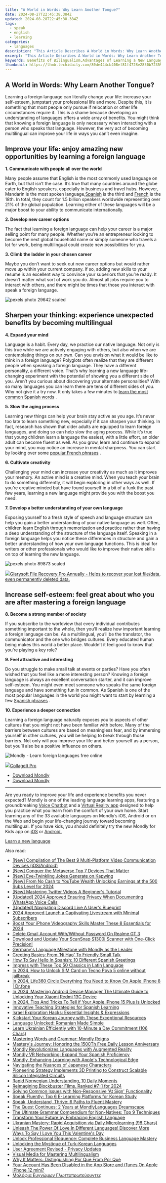```yaml
---
title: "A World in Words: Why Learn Another Tongue?"
date: 2024-08-27T22:45:38.384Z
updated: 2024-08-28T22:45:38.384Z
tags:
  - speak
  - english
  - learning
categories:
  - languages
description: "This Article Describes A World in Words: Why Learn Another Tongue?"
excerpt: "This Article Describes A World in Words: Why Learn Another Tongue?"
keywords: Benefits of Bilingualism,Advantages of Learning a New Language,Importance of Multilingual Education,How Learning Languages Improve Cognitive Skills,Global Communication Through Multilingualism,Impact of Language Acquisition on Career Opportunities,Cultural Understanding Through Language Diversity
thumbnail: https://thmb.techidaily.com/80de444cb408ef81f4728e2850b723591d8016d7f4cd61445fe263111407c51f.jpg
---
```


## A World in Words: Why Learn Another Tongue?

 Learning a foreign language can literally change your life: increase your self-esteem, jumpstart your professional life and more. Despite this, it is something that most people only pursue if relocation or other life circumstances require it. This is a shame because developing an understanding of languages offers a wide array of benefits. You might think that knowing a foreign language is only necessary when interacting with a person who speaks that language. However, the very act of becoming multilingual can improve your life in ways you can’t even imagine.

## **Improve your life: enjoy amazing new opportunities by learning a foreign language**

**1\. Communicate with people all over the world**

 Many people assume that English is the most commonly used language on Earth, but that isn’t the case. It’s true that many countries around the globe cater to English speakers, especially in business and travel hubs. However, Mandarin is the most spoken language,[Spanish](https://shop.mondly.com/affiliate.php?ACCOUNT=ATISTUDI&AFFILIATE=108875&PATH=https://www.mondly.com?AFFILIATE=108875) is the third and [French](https://shop.mondly.com/affiliate.php?ACCOUNT=ATISTUDI&AFFILIATE=108875&PATH=https://www.mondly.com?AFFILIATE=108875) is the 18th. In total, they count for 1.5 billion speakers worldwide representing over 21% of the global population. Learning either of these languages will be a major boost to your ability to communicate internationally.

**2\. Develop new career options**

 The fact that learning a foreign language can help your career is a major selling point for many people. Whether you’re an entrepreneur looking to become the next global household name or simply someone who travels a lot for work, being multilingual could create new possibilities for you.

**3\. Climb the ladder in your chosen career**

 Maybe you don’t want to seek out new career options but would rather move up within your current company. If so, adding new skills to your resume is an excellent way to convince your superiors that you’re ready. It doesn’t matter what sort of work you do. Almost all jobs require you to interact with others, and there might be times that those you interact with speak a foreign language.

![pexels photo 29642 scaled](https://edge.mondly.com/blog/wp-content/uploads/2017/06/pexels-photo-29642-scaled.jpg "Top 10 Reasons Why You Should Learn A Foreign Language This Year 2")

## **Sharpen your thinking: experience unexpected benefits by becoming multilingual**

**4\. Expand your mind**

 Language is a habit. Every day, we practice our native language. Not only is this true while we are actively engaging with others, but also when we are contemplating things on our own. Can you envision what it would be like to think in a foreign language? Polyglots often realize that they are different people when speaking a foreign language. They have a different personality, a different voice. That’s why learning a new language life-changing experiment with the potential of showing you a different side of you. Aren’t you curious about discovering your alternate personalities? With so many languages you can learn there are tens of different sides of you. Why not give it a try now. It only takes a few minutes to [learn the most common Spanish words](https://shop.mondly.com/affiliate.php?ACCOUNT=ATISTUDI&AFFILIATE=108875&PATH=https://www.mondly.com?AFFILIATE=108875) .

**5\. Slow the aging process**

 Learning new things can help your brain stay active as you age. It’s never too late to learn something new, especially if it can sharpen your thinking. In fact, research has shown that older adults are equipped to learn foreign languages, and doing so can help slow the aging process. While it’s true that young children learn a language the easiest, with a little effort, an older adult can become fluent as well. As you grow, learn and continue to expand your mind, you may notice an increase in mental sharpness. You can start by looking over some [popular French phrases](https://shop.mondly.com/affiliate.php?ACCOUNT=ATISTUDI&AFFILIATE=108875&PATH=https://www.mondly.com?AFFILIATE=108875) .

**6\. Cultivate creativity**

 Challenging your mind can increase your creativity as much as it improves your memory. An active mind is a creative mind. When you teach your brain to do something differently, it will begin exploring in other ways as well. If you’re creative minded but have found yourself in a bit of a funk the past few years, learning a new language might provide you with the boost you need.

**7\. Develop a better understanding of your own language**

 Exposing yourself to a fresh style of speech and language structure can help you gain a better understanding of your native language as well. Often, children learn English through memorization and practice rather than having a deep understanding of the structure of the language itself. Speaking in a foreign language helps you notice these differences in structure and gain a better understanding of how your own language functions. This is ideal for writers or other professionals who would like to improve their native skills on top of learning the new language.

![pexels photo 89873 scaled](https://edge.mondly.com/blog/wp-content/uploads/2017/06/pexels-photo-89873-scaled.jpeg "Top 10 Reasons Why You Should Learn A Foreign Language This Year 3")

<!-- affiliate ads begin -->
<a href="https://order.glarysoft.com/order/checkout.php?PRODS=35504869&QTY=1&AFFILIATE=108875&CART=1"><img src="https://secure.avangate.com/images/merchant/6734fa703f6633ab896eecbdfad8953a/products/1_FR-200-1.png" border="0">Glarysoft File Recovery Pro Annually -  Helps to recover your lost file/data, even permanently deleted data. 
</a>
<!-- affiliate ads end -->
## **Increase self-esteem: feel great about who you are after mastering a foreign language**

**8\. Become a strong member of society**

 If you subscribe to the worldview that every individual contributes something important to the whole, then you’ll realize how important learning a foreign language can be. As a multilingual, you’ll be the translator, the communicator and the one who bridges cultures. Every educated human being makes this world a better place. Wouldn’t it feel good to know that you’re playing a key role?

**9\. Feel attractive and interesting**

 Do you struggle to make small talk at events or parties? Have you often wished that you feel like a more interesting person? Knowing a foreign language is always an excellent conversation starter, and it can improve self-esteem. You might even meet someone who speaks the same foreign language and have something fun in common. As Spanish is one of the most popular languages in the world you might want to start by learning a few [Spanish phrases](https://shop.mondly.com/affiliate.php?ACCOUNT=ATISTUDI&AFFILIATE=108875&PATH=https://www.mondly.com?AFFILIATE=108875) .

**10\. Experience a deeper connection**

 Learning a foreign language naturally exposes you to aspects of other cultures that you might not have been familiar with before. Many of the barriers between cultures are based on meaningless fear, and by immersing yourself in other cultures, you will be helping to break through those barriers. Not only will you improve your life and better yourself as a person, but you’ll also be a positive influence on others.

![Mondly - Learn foreign languages free online](https://edge.mondly.com/blog/wp-content/uploads/2016/04/Mondly-Learn-languages-free-online-Main-Screen1.png "Top 10 Reasons Why You Should Learn A Foreign Language This Year 4")

<!-- affiliate ads begin -->
<a href="https://secure.2checkout.com/order/checkout.php?PRODS=4530091&QTY=1&AFFILIATE=108875&CART=1"><img src="https://www.pearlmountainsoft.com/n_img/product/cit_win/banScrn.jpg" border="0">CollageIt Pro</a>
<!-- affiliate ads end -->
* [Download Mondly](https://www.facebook.com/sharer/sharer.php?u=https%3A%2F%2Fwww.mondly.com%2Fblog%2F10-reasons-to-learn-a-foreign-language%2F&t=Top+10+Reasons+Why+You+Should+Learn+a+Foreign+Language+This+Year "Share on Facebook")
* [Download Mondly](https://shop.mondly.com/affiliate.php?ACCOUNT=ATISTUDI&AFFILIATE=108875&PATH=https://www.mondly.com?AFFILIATE=108875)

---

 Are you ready to improve your life and experience benefits you never expected? Mondly is one of the leading language learning apps, featuring a groundbreaking [Voice Chatbot](https://shop.mondly.com/affiliate.php?ACCOUNT=ATISTUDI&AFFILIATE=108875&PATH=https://www.mondly.com?AFFILIATE=108875) and a [Virtual Reality app](https://www.oculus.com/experiences/gear-vr/1272636489423125/) designed to help you practice what you learn from the comfort of your own home. Start learning any of the 33 available languages on Mondly’s iOS, Android or on the Web and begin your life-changing journey toward becoming multilingual. If you have kids, you should definitely try the new Mondly for Kids app on [iOS](https://itunes.apple.com/bw/app/kids-learn-languages-fun-learning-games-by-mondly/id1204344868?mt=8) or [Android.](https://play.google.com/store/apps/details?id=com.atistudios.mondly.kids.languages)

[Learn a new language](https://adjt.mondly.com/5ixfg4k?campaign=blog-post-id-541&fallback=https%3A%2F%2Fapp.mondly.com%3Futm%5Fmedium%3Dblog%5Fblog-post-id-541%26utm%5Fsource%3Dblog-post-id-541&redirect%5Fmacos=https%3A%2F%2Fapp.mondly.com%3Futm%5Fmedium%3Dblog%5Fblog-post-id-541%26utm%5Fsource%3Dblog-post-id-541&redirect%5Fandroid=https%3A%2F%2Fplay.google.com%2Fstore%2Fapps%2Fdetails%3Fid%3Dcom.atistudios.mondly.languages%3Futm%5Fmedium%3Dblog%5Fblog-post-id-541%26utm%5Fsource%3Dblog-post-id-541&redirect%5Fios=https%3A%2F%2Fapps.apple.com%2Fapp%2Fapple-store%2Fid987873536%3Fpt%3D78954800%26ct%3Dblog-post-id-541%26mt%3D8 "Learn a new language")

<ins class="adsbygoogle"
     style="display:block"
     data-ad-format="autorelaxed"
     data-ad-client="ca-pub-7571918770474297"
     data-ad-slot="1223367746"></ins>



<ins class="adsbygoogle"
     style="display:block"
     data-ad-client="ca-pub-7571918770474297"
     data-ad-slot="8358498916"
     data-ad-format="auto"
     data-full-width-responsive="true"></ins>





<span class="atpl-alsoreadstyle">Also read:</span>
<div><ul>
<li><a href="https://video-capture.techidaily.com/new-compilation-of-the-best-9-multi-platform-video-communication-devices-iosandroid/"><u>[New] Compilation of The Best 9 Multi-Platform Video Communication Devices (iOS/Android)</u></a></li>
<li><a href="https://extra-tips.techidaily.com/new-conquer-the-metaverse-top-7-devices-that-matter/"><u>[New] Conquer the Metaverse  Top 7 Devices That Matter</u></a></li>
<li><a href="https://some-techniques.techidaily.com/new-eye-twinkling-jokes-generate-on-kapwing/"><u>[New] Eye-Twinkling Jokes  Generate on Kapwing</u></a></li>
<li><a href="https://eaxpv-info.techidaily.com/new-from-no-cash-to-youtube-wealth-unlocking-earnings-at-the-500-subs-level-for-2024/"><u>[New] From No Cash to YouTube Wealth  Unlocking Earnings at the 500 Subs Level for 2024</u></a></li>
<li><a href="https://twitter-clips.techidaily.com/new-mastering-twitter-videos-a-beginners-tutorial/"><u>[New] Mastering Twitter Videos  A Beginner's Tutorial</u></a></li>
<li><a href="https://video-screen-grab.techidaily.com/updated-2024-approved-ensuring-privacy-when-documenting-whatsapp-voice-calls/"><u>[Updated] 2024 Approved  Ensuring Privacy When Documenting WhatsApp Voice Calls</u></a></li>
<li><a href="https://discord-videos.techidaily.com/updated-navigating-discord-live-a-users-blueprint/"><u>[Updated] Navigating Discord Live  A User's Blueprint</u></a></li>
<li><a href="https://extra-guidance.techidaily.com/2024-approved-launch-a-captivating-livestream-with-minimal-subscribers/"><u>2024 Approved  Launch a Captivating Livestream with Minimal Subscribers</u></a></li>
<li><a href="https://extra-lessons.techidaily.com/boost-your-iphone-videography-skills-master-these-8-essentials-for-2024/"><u>Boost Your iPhone Videography Skills  Master These 8 Essentials for 2024</u></a></li>
<li><a href="https://easy-unlock-android.techidaily.com/delete-gmail-account-withwithout-password-on-realme-gt-3-by-drfone-android/"><u>Delete Gmail Account With/Without Password On Realme GT 3</u></a></li>
<li><a href="https://win-dash.techidaily.com/download-and-update-your-scansnap-s1300i-scanner-with-one-click-precision/"><u>Download and Update Your ScanSnap S1300i Scanner with One-Click Precision!</u></a></li>
<li><a href="https://mondly-stories.techidaily.com/germanys-language-milestone-with-mondly-as-the-leader/"><u>Germany's Language Milestone with Mondly as the Leader</u></a></li>
<li><a href="https://mondly-stories.techidaily.com/greeting-basics-from-ni-hao-to-friendly-small-talk/"><u>Greeting Basics: From 'Ni Hao' To Friendly Small Talk</u></a></li>
<li><a href="https://mondly-stories.techidaily.com/how-to-say-hello-in-spanish-10-different-spanish-greetings/"><u>How To Say Hello In Spanish: 10 Different Spanish Greetings</u></a></li>
<li><a href="https://mondly-stories.techidaily.com/impress-with-these-top-50-classics-in-latin-language/"><u>Impress with These Top 50 Classics in Latin Language</u></a></li>
<li><a href="https://sim-unlock.techidaily.com/in-2024-how-to-unlock-sim-card-on-tecno-pova-5-online-without-jailbreak-by-drfone-android/"><u>In 2024, How to Unlock SIM Card on Tecno Pova 5 online without jailbreak</u></a></li>
<li><a href="https://phone-solutions.techidaily.com/in-2024-life360-circle-everything-you-need-to-know-on-apple-iphone-8-drfone-by-drfone-virtual-ios/"><u>In 2024, Life360 Circle Everything You Need to Know On Apple iPhone 8 | Dr.fone</u></a></li>
<li><a href="https://unlock-android.techidaily.com/in-2024-mastering-android-device-manager-the-ultimate-guide-to-unlocking-your-xiaomi-redmi-13c-device-by-drfone-android/"><u>In 2024, Mastering Android Device Manager The Ultimate Guide to Unlocking Your Xiaomi Redmi 13C Device</u></a></li>
<li><a href="https://sim-unlock.techidaily.com/in-2024-tips-and-tricks-to-tell-if-your-apple-iphone-15-plus-is-unlocked-by-drfone-ios/"><u>In 2024, Tips And Tricks To Tell if Your Apple iPhone 15 Plus Is Unlocked</u></a></li>
<li><a href="https://mondly-stories.techidaily.com/innovative-teaching-strategies-for-spanish-learning/"><u>Innovative Teaching Strategies for Spanish Learning</u></a></li>
<li><a href="https://mondly-stories.techidaily.com/israel-exploration-hacks-essential-insights-and-expressions/"><u>Israel Exploration Hacks: Essential Insights & Expressions</u></a></li>
<li><a href="https://mondly-stories.techidaily.com/kickstart-your-korean-journey-with-these-exceptional-resources/"><u>Kickstart Your Korean Journey with These Exceptional Resources</u></a></li>
<li><a href="https://mondly-stories.techidaily.com/language-unlocked-romanian-made-simple/"><u>Language Unlocked: Romanian Made Simple</u></a></li>
<li><a href="https://mondly-stories.techidaily.com/learn-ukrainian-efficiently-with-10-minute-a-day-commitment-106-chars/"><u>Learn Ukrainian Efficiently with 10-Minute a Day Commitment (106 Chars)</u></a></li>
<li><a href="https://mondly-stories.techidaily.com/mastering-words-and-grammar-mondly-reigns/"><u>Mastering Words and Grammar: Mondly Reigns</u></a></li>
<li><a href="https://mondly-stories.techidaily.com/masterys-journey-honoring-the-1500th-free-daily-lesson-anniversary/"><u>Mastery's Journey: Honoring the 1500Th Free Daily Lesson Anniversary</u></a></li>
<li><a href="https://mondly-stories.techidaily.com/mondly-revolutionizes-languages-with-augmented-reality/"><u>Mondly Revolutionizes Languages with Augmented Reality</u></a></li>
<li><a href="https://mondly-stories.techidaily.com/mondly-vr-networking-expand-your-spanish-proficiency/"><u>Mondly VR Networking: Expand Your Spanish Proficiency</u></a></li>
<li><a href="https://mondly-stories.techidaily.com/mondly-enhancing-learning-with-apples-technological-edge/"><u>Mondly, Enhancing Learning with Apple's Technological Edge</u></a></li>
<li><a href="https://mondly-stories.techidaily.com/navigating-the-nuances-of-japanese-characters/"><u>Navigating the Nuances of Japanese Characters</u></a></li>
<li><a href="https://hardware-tips.techidaily.com/pioneering-strategy-implements-3d-printing-to-construct-scalable-silicon-integrated-circuits/"><u>Pioneering Strategy Implements 3D Printing to Construct Scalable Silicon Integrated Circuits</u></a></li>
<li><a href="https://mondly-stories.techidaily.com/rapid-norwegian-understanding-10-daily-moments/"><u>Rapid Norwegian Understanding, 10 Daily Moments</u></a></li>
<li><a href="https://facebook-video-share.techidaily.com/reimagining-blockbuster-films-ranked-7-1-for-2024/"><u>Reimagining Blockbuster Films, Ranked #7-1 for 2024</u></a></li>
<li><a href="https://win-howtos.techidaily.com/solving-common-issues-with-non-responsive-at-sign-functionality/"><u>Solving Common Issues with Non-Responsive 'At Sign' Functionality</u></a></li>
<li><a href="https://mondly-stories.techidaily.com/speak-fluently-top-6-e-learning-platforms-for-korean-study/"><u>Speak Fluently: Top 6 E-Learning Platforms for Korean Study</u></a></li>
<li><a href="https://mondly-stories.techidaily.com/speak-understand-thrive-6-paths-to-fluent-mastery/"><u>Speak, Understand, Thrive: 6 Paths to Fluent Mastery</u></a></li>
<li><a href="https://mondly-stories.techidaily.com/the-quest-continues-2-years-at-mondlylanguages-dreamscape/"><u>The Quest Continues: 2 Years at MondlyLanguages Dreamscape</u></a></li>
<li><a href="https://mondly-stories.techidaily.com/the-ultimate-grammar-compendium-for-non-natives-top-9-techniques/"><u>The Ultimate Grammar Compendium for Non-Natives: Top 9 Techniques</u></a></li>
<li><a href="https://mondly-stories.techidaily.com/transform-your-future-by-embracing-english-language/"><u>Transform Your Future by Embracing English Language</u></a></li>
<li><a href="https://mondly-stories.techidaily.com/ukranian-mastery-rapid-acquisition-via-daily-microlearning-98-chars/"><u>Ukranian Mastery: Rapid Acquisition via Daily Microlearning (98 Chars)</u></a></li>
<li><a href="https://mondly-stories.techidaily.com/unleash-the-power-of-love-in-different-languages-discover-more-ways-to-say-i-love-you-this-valentines-day/"><u>Unleash The Power Of Love In Different Languages! Discover More Ways To Say I Love You This Valentine's Day</u></a></li>
<li><a href="https://mondly-stories.techidaily.com/unlock-professional-eloquence-complete-business-language-mastery/"><u>Unlock Professional Eloquence: Complete Business Language Mastery</u></a></li>
<li><a href="https://mondly-stories.techidaily.com/unlocking-the-mystique-of-turk-korean-languages/"><u>Unlocking the Mystique of Turk-Korean Languages</u></a></li>
<li><a href="https://mondly-stories.techidaily.com/user-agreement-revised-privacy-updates/"><u>User Agreement Revised - Privacy Updates</u></a></li>
<li><a href="https://mondly-stories.techidaily.com/visual-media-for-mastering-multilingualism/"><u>Visual Media for Mastering Multilingualism</u></a></li>
<li><a href="https://mondly-stories.techidaily.com/why-it-matters-distinguishing-por-que-from-por-que/"><u>Why It Matters: Distinguishing Por Que From Por Qué</u></a></li>
<li><a href="https://apple-account.techidaily.com/your-account-has-been-disabled-in-the-app-store-and-itunes-on-apple-iphone-12-mini-by-drfone-ios/"><u>Your Account Has Been Disabled in the App Store and iTunes On Apple iPhone 12 mini?</u></a></li>
<li><a href="https://mondly-stories.techidaily.com/molofia-eygnwmwn-glwttoprwteyoyntes/"><u>Μολόφια Ευγνώμων Γλωττοπρωτεύουντες</u></a></li>
</ul></div>

